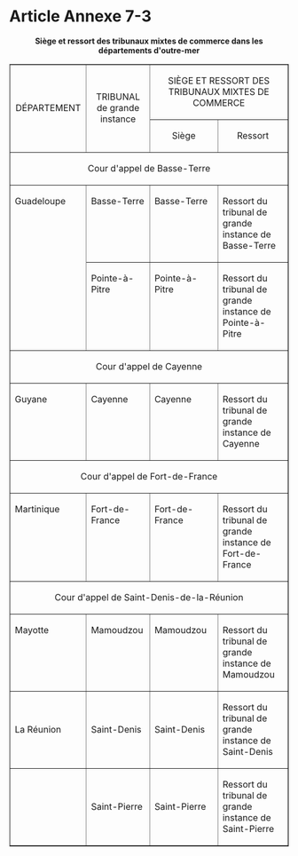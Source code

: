 # Article Annexe 7-3

<p align='center'><b>Siège et ressort des tribunaux mixtes de commerce dans les départements d'outre-mer</b></p><center></center><center><table border='1' cellSpacing='0' cellPadding='0'><tbody><tr><td rowSpan='2' width='139'><p align='center'>DÉPARTEMENT</p></td><td rowSpan='2' width='124'><p align='center'>TRIBUNAL de grande instance</p></td><td colSpan='2' width='420'><p align='center'>SIÈGE ET RESSORT DES TRIBUNAUX MIXTES DE COMMERCE</p></td></tr><tr><td width='195'><p align='center'>Siège</p></td><td width='225'><p align='center'>Ressort</p></td></tr><tr><td colSpan='4' width='683' vAlign='top'><p align='center'>Cour d'appel de Basse-Terre</p></td></tr><tr><td rowSpan='2' width='139' vAlign='top'><p>Guadeloupe </p></td><td width='124' vAlign='top'><p>Basse-Terre </p></td><td width='195' vAlign='top'><p>Basse-Terre </p></td><td width='225' vAlign='top'><p>Ressort du tribunal de grande instance de Basse-Terre </p></td></tr><tr><td width='124' vAlign='top'><p>Pointe-à-Pitre</p></td><td width='195' vAlign='top'><p>Pointe-à-Pitre</p></td><td width='225' vAlign='top'><p>Ressort du tribunal de grande instance de Pointe-à-Pitre </p></td></tr><tr><td colSpan='4' width='683' vAlign='top'><p align='center'>Cour d'appel de Cayenne </p></td></tr><tr><td align='left' vAlign='top'><p align='left'>Guyane </p></td><td align='left' vAlign='top'><p align='left'>Cayenne </p></td><td align='left' vAlign='top'><p align='left'>Cayenne</p></td><td align='left' vAlign='top'><p align='left'>Ressort du tribunal de grande instance de Cayenne </p></td></tr><tr><td colSpan='4'><p align='center'>Cour d'appel de Fort-de-France</p></td></tr><tr><td width='139' vAlign='top'><p>Martinique </p></td><td width='124' vAlign='top'><p>Fort-de-France </p></td><td width='195' vAlign='top'><p>Fort-de-France </p></td><td width='225' vAlign='top'><p>Ressort du tribunal de grande instance de Fort-de-France </p></td></tr><tr><td colSpan='4' width='683' vAlign='top'><p align='center'>Cour d'appel de Saint-Denis-de-la-Réunion</p></td></tr><tr><td width='139' vAlign='top'><p>Mayotte</p></td><td width='124' vAlign='top'><p>Mamoudzou </p></td><td width='195' vAlign='top'><p>Mamoudzou </p></td><td width='225' vAlign='top'><p align='left'>Ressort du tribunal de grande instance de Mamoudzou </p></td></tr><tr><td><p align='left'>La Réunion <br/></p></td><td>Saint-Denis </td><td>Saint-Denis </td><td><p align='left'>Ressort du tribunal de grande instance de Saint-Denis <br/></p></td></tr><tr><td></td><td>Saint-Pierre <br/></td><td>Saint-Pierre <br/></td><td><p align='left'>Ressort du tribunal de grande instance de Saint-Pierre <br/></p></td></tr></tbody></table></center>